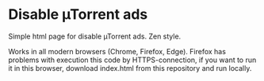 # Disable µTorrent ads
Simple html page for disable µTorrent ads. Zen style.

Works in all modern browsers (Chrome, Firefox, Edge). Firefox has problems with execution this code by HTTPS-connection, if you want to run it in this browser, download index.html from this repository and run locally.
